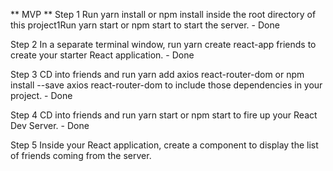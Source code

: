 ** MVP **
Step 1
Run yarn install or npm install inside the root directory of this project1Run yarn start or npm start to start the server. - Done

Step 2
In a separate terminal window, run yarn create react-app friends to create your starter React application. - Done

Step 3 
CD into friends and run yarn add axios react-router-dom or npm install --save axios react-router-dom to include those dependencies in your project. - Done

Step 4
CD into friends and run yarn start or npm start to fire up your React Dev Server. - Done

Step 5
Inside your React application, create a component to display the list of friends coming from the server.